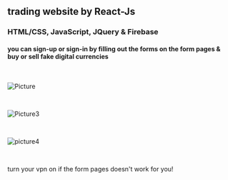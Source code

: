 ## trading website by React-Js

### HTML/CSS, JavaScript, JQuery & Firebase

#### you can sign-up or sign-in by filling out the forms on the form pages & buy or sell fake digital currencies

<br>

![Picture](https://github.com/KamyarGanjian/BitDigit-Website/assets/145255798/0a22e476-af2d-4e70-b936-a0a87e2355ae)

<br>

![Picture3](https://github.com/KamyarGanjian/BitDigit-Website/assets/145255798/37c7318b-363f-4cb6-9873-be70d144fa46)

<br>

![picture4](https://github.com/KamyarGanjian/BitDigit-Website/assets/145255798/b1d5582a-539e-4014-bcc5-4a5476ccbd40)

<br>

<p>turn your vpn on if the form pages doesn't work for you!</p>
